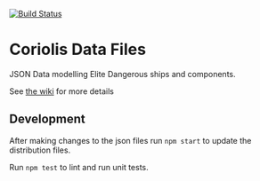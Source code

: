 [![Build Status](https://travis-ci.org/EDCD/coriolis-data.svg?branch=master)](https://travis-ci.org/EDCD/coriolis-data)
# Coriolis Data Files

JSON Data modelling Elite Dangerous ships and components.

See [the wiki](https://github.com/edcd/coriolis-data/wiki) for more details


## Development

After making changes to the json files run `npm start` to update the distribution files.

Run `npm test` to lint and run unit tests.
